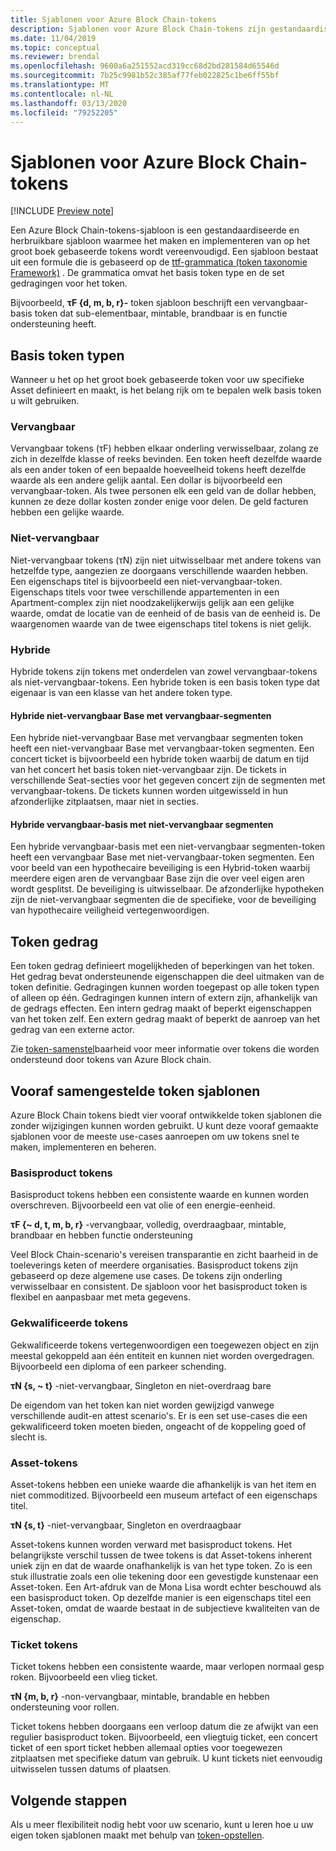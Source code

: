 ```yaml
---
title: Sjablonen voor Azure Block Chain-tokens
description: Sjablonen voor Azure Block Chain-tokens zijn gestandaardiseerde en herbruikbare sjablonen waarmee het maken en implementeren van op het groot boek gebaseerde tokens wordt vereenvoudigd.
ms.date: 11/04/2019
ms.topic: conceptual
ms.reviewer: brendal
ms.openlocfilehash: 9600a6a251552acd319cc68d2bd281584d65546d
ms.sourcegitcommit: 7b25c9981b52c385af77feb022825c1be6ff55bf
ms.translationtype: MT
ms.contentlocale: nl-NL
ms.lasthandoff: 03/13/2020
ms.locfileid: "79252205"
---
```

# <a name="azure-blockchain-tokens-templates"></a>Sjablonen voor Azure Block Chain-tokens

[!INCLUDE [Preview note](./includes/preview.md)]

Een Azure Block Chain-tokens-sjabloon is een gestandaardiseerde en herbruikbare sjabloon waarmee het maken en implementeren van op het groot boek gebaseerde tokens wordt vereenvoudigd. Een sjabloon bestaat uit een formule die is gebaseerd op de [ttf-grammatica (token taxonomie Framework)](overview.md#token-taxonomy-framework) . De grammatica omvat het basis token type en de set gedragingen voor het token.  

Bijvoorbeeld, **τϜ {d, m, b, r}-** token sjabloon beschrijft een vervangbaar-basis token dat sub-elementbaar, mintable, brandbaar is en functie ondersteuning heeft.
  
## <a name="base-token-types"></a>Basis token typen

Wanneer u het op het groot boek gebaseerde token voor uw specifieke Asset definieert en maakt, is het belang rijk om te bepalen welk basis token u wilt gebruiken.

### <a name="fungible"></a>Vervangbaar

Vervangbaar tokens (τF) hebben elkaar onderling verwisselbaar, zolang ze zich in dezelfde klasse of reeks bevinden. Een token heeft dezelfde waarde als een ander token of een bepaalde hoeveelheid tokens heeft dezelfde waarde als een andere gelijk aantal. Een dollar is bijvoorbeeld een vervangbaar-token. Als twee personen elk een geld van de dollar hebben, kunnen ze deze dollar kosten zonder enige voor delen. De geld facturen hebben een gelijke waarde. 

### <a name="non-fungible"></a>Niet-vervangbaar

Niet-vervangbaar tokens (τN) zijn niet uitwisselbaar met andere tokens van hetzelfde type, aangezien ze doorgaans verschillende waarden hebben. Een eigenschaps titel is bijvoorbeeld een niet-vervangbaar-token. Eigenschaps titels voor twee verschillende appartementen in een Apartment-complex zijn niet noodzakelijkerwijs gelijk aan een gelijke waarde, omdat de locatie van de eenheid of de basis van de eenheid is. De waargenomen waarde van de twee eigenschaps titel tokens is niet gelijk.

### <a name="hybrid"></a>Hybride

Hybride tokens zijn tokens met onderdelen van zowel vervangbaar-tokens als niet-vervangbaar-tokens. Een hybride token is een basis token type dat eigenaar is van een klasse van het andere token type.

#### <a name="hybrid-non-fungible-base-with-fungible-segments"></a>Hybride niet-vervangbaar Base met vervangbaar-segmenten

Een hybride niet-vervangbaar Base met vervangbaar segmenten token heeft een niet-vervangbaar Base met vervangbaar-token segmenten.
Een concert ticket is bijvoorbeeld een hybride token waarbij de datum en tijd van het concert het basis token niet-vervangbaar zijn. De tickets in verschillende Seat-secties voor het gegeven concert zijn de segmenten met vervangbaar-tokens. De tickets kunnen worden uitgewisseld in hun afzonderlijke zitplaatsen, maar niet in secties.

#### <a name="hybrid-fungible-base-with-non-fungible-segments"></a>Hybride vervangbaar-basis met niet-vervangbaar segmenten

Een hybride vervangbaar-basis met een niet-vervangbaar segmenten-token heeft een vervangbaar Base met niet-vervangbaar-token segmenten. Een voor beeld van een hypothecaire beveiliging is een Hybrid-token waarbij meerdere eigen aren de vervangbaar Base zijn die over veel eigen aren wordt gesplitst. De beveiliging is uitwisselbaar. De afzonderlijke hypotheken zijn de niet-vervangbaar segmenten die de specifieke, voor de beveiliging van hypothecaire veiligheid vertegenwoordigen.

## <a name="token-behaviors"></a>Token gedrag

Een token gedrag definieert mogelijkheden of beperkingen van het token. Het gedrag bevat ondersteunende eigenschappen die deel uitmaken van de token definitie. Gedragingen kunnen worden toegepast op alle token typen of alleen op één. Gedragingen kunnen intern of extern zijn, afhankelijk van de gedrags effecten. Een intern gedrag maakt of beperkt eigenschappen van het token zelf. Een extern gedrag maakt of beperkt de aanroep van het gedrag van een externe actor.

Zie [token-samenstel](composability.md)baarheid voor meer informatie over tokens die worden ondersteund door tokens van Azure Block chain.

## <a name="pre-built-token-templates"></a>Vooraf samengestelde token sjablonen

Azure Block Chain tokens biedt vier vooraf ontwikkelde token sjablonen die zonder wijzigingen kunnen worden gebruikt. U kunt deze vooraf gemaakte sjablonen voor de meeste use-cases aanroepen om uw tokens snel te maken, implementeren en beheren.

### <a name="commodity-tokens"></a>Basisproduct tokens

Basisproduct tokens hebben een consistente waarde en kunnen worden overschreven. Bijvoorbeeld een vat olie of een energie-eenheid.

**τF {~ d, t, m, b, r}** -vervangbaar, volledig, overdraagbaar, mintable, brandbaar en hebben functie ondersteuning

Veel Block Chain-scenario's vereisen transparantie en zicht baarheid in de toeleverings keten of meerdere organisaties. Basisproduct tokens zijn gebaseerd op deze algemene use cases. De tokens zijn onderling verwisselbaar en consistent. De sjabloon voor het basisproduct token is flexibel en aanpasbaar met meta gegevens.

### <a name="qualified-tokens"></a>Gekwalificeerde tokens

Gekwalificeerde tokens vertegenwoordigen een toegewezen object en zijn meestal gekoppeld aan één entiteit en kunnen niet worden overgedragen. Bijvoorbeeld een diploma of een parkeer schending.

**τN {s, ~ t}** -niet-vervangbaar, Singleton en niet-overdraag bare

De eigendom van het token kan niet worden gewijzigd vanwege verschillende audit-en attest scenario's. Er is een set use-cases die een gekwalificeerd token moeten bieden, ongeacht of de koppeling goed of slecht is.

### <a name="asset-tokens"></a>Asset-tokens

Asset-tokens hebben een unieke waarde die afhankelijk is van het item en niet commoditized. Bijvoorbeeld een museum artefact of een eigenschaps titel.

**τN {s, t}** -niet-vervangbaar, Singleton en overdraagbaar

Asset-tokens kunnen worden verward met basisproduct tokens. Het belangrijkste verschil tussen de twee tokens is dat Asset-tokens inherent uniek zijn en dat de waarde onafhankelijk is van het type token. Zo is een stuk illustratie zoals een olie tekening door een gevestigde kunstenaar een Asset-token. Een Art-afdruk van de Mona Lisa wordt echter beschouwd als een basisproduct token. Op dezelfde manier is een eigenschaps titel een Asset-token, omdat de waarde bestaat in de subjectieve kwaliteiten van de eigenschap.

### <a name="ticket-tokens"></a>Ticket tokens

Ticket tokens hebben een consistente waarde, maar verlopen normaal gesp roken. Bijvoorbeeld een vlieg ticket.

**τN {m, b, r}** -non-vervangbaar, mintable, brandable en hebben ondersteuning voor rollen.

Ticket tokens hebben doorgaans een verloop datum die ze afwijkt van een regulier basisproduct token. Bijvoorbeeld, een vliegtuig ticket, een concert ticket of een sport ticket hebben allemaal opties voor toegewezen zitplaatsen met specifieke datum van gebruik. U kunt tickets niet eenvoudig uitwisselen tussen datums of plaatsen.

## <a name="next-steps"></a>Volgende stappen

Als u meer flexibiliteit nodig hebt voor uw scenario, kunt u leren hoe u uw eigen token sjablonen maakt met behulp van [token-opstellen](composability.md).
